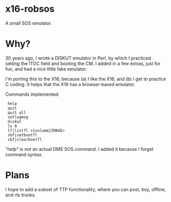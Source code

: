# x16-robsos
A small SOS emulator.

# Why?
30 years ago, I wrote a DISKUT emulator in Perl, by which I practiced
setting the ITOC field and booting the CM. I added in a few extras,
just for fun, and had a nice little fake emulator.

I'm porting this to the X16, because (a) I like the X16, and (b) I get to
practice C coding.  It helps that the X16 has a browser-based emulator.

Commands implemented:

     help 
     quit
     quit all
     setlogmsg
     diskut
     lv 0
     lf|listfl <{volume}IMAGE>
     sbf|setbootfl
     cbf|clearbootfl

"help" is not an actual DMS SOS command.  I added it because I forget 
command syntax.

# Plans
I hope to add a subset of TTP functionality, where you can post, bsy, offline,
and rts trunks.
